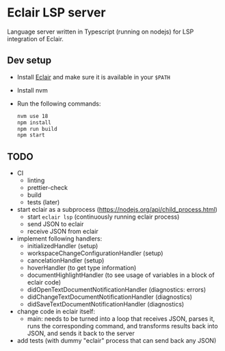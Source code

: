 # Eclair LSP server

Language server written in Typescript (running on nodejs) for LSP integration of
Eclair.

## Dev setup

- Install [Eclair](https://github.com/luc-tielen/eclair-lang) and make sure it
  is available in your `$PATH`
- Install nvm
- Run the following commands:

  ```bash
  nvm use 18
  npm install
  npm run build
  npm start
  ```

## TODO

- CI
  - linting
  - prettier-check
  - build
  - tests (later)
- start eclair as a subprocess (https://nodejs.org/api/child_process.html)
  - start `eclair lsp` (continuously running eclair process)
  - send JSON to eclair
  - receive JSON from eclair
- implement following handlers:
  - initializedHandler (setup)
  - workspaceChangeConfigurationHandler (setup)
  - cancelationHandler (setup)
  - hoverHandler (to get type information)
  - documentHighlightHandler (to see usage of variables in a block of eclair
    code)
  - didOpenTextDocumentNotificationHandler (diagnostics: errors)
  - didChangeTextDocumentNotificationHandler (diagnostics)
  - didSaveTextDocumentNotificationHandler (diagnostics)
- change code in eclair itself:
  - main: needs to be turned into a loop that receives JSON, parses it, runs the
    corresponding command, and transforms results back into JSON, and sends it
    back to the server
- add tests (with dummy "eclair" process that can send back any JSON)
